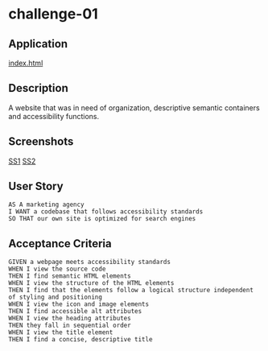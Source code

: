 # challenge-01

## Application
[index.html](index.html)

## Description
A website that was in need of organization, descriptive semantic containers and accessibility functions.

## Screenshots
[SS1](assets\images\c1img1.png)
[SS2](assets\images\c1img1.png)

## User Story

```
AS A marketing agency
I WANT a codebase that follows accessibility standards
SO THAT our own site is optimized for search engines
```

## Acceptance Criteria

```
GIVEN a webpage meets accessibility standards
WHEN I view the source code
THEN I find semantic HTML elements
WHEN I view the structure of the HTML elements
THEN I find that the elements follow a logical structure independent of styling and positioning
WHEN I view the icon and image elements
THEN I find accessible alt attributes
WHEN I view the heading attributes
THEN they fall in sequential order
WHEN I view the title element
THEN I find a concise, descriptive title
```